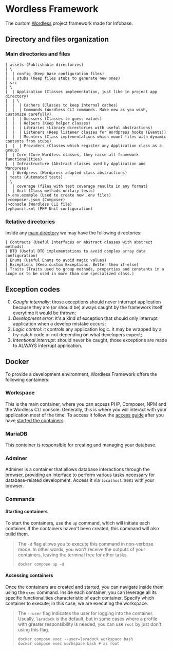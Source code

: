 # Wordless Framework

The custom [Wordless](https://bitbucket.org/infobaseit/wordless/src/master/) project framework made for Infobase.

## Directory and files organization

### Main directories and files

```
| assets (Publishable directories)
| \
|  | config (Keep base configuration files)
|  | stubs (Keep files stubs to generate new ones)
| src
| \
|  | Application (Classes implementation, just like in project app directory)
|  | \
|  |  | Cachers (Classes to keep internal caches)
|  |  | Commands (Wordless CLI commands. Make new as you wish, customize carefully)
|  |  | Guessers (Classes to guess values)
|  |  | Helpers (Keep helper classes)
|  |  | Libraries (Library directories with useful abstractions)
|  |  | Listeners (Keep listener classes for Wordpress hooks (Events))
|  |  | Mounters (Class implementations which mount files with dynamic contents from stubs)
|  |  | Providers (Classes which register any Application class as a group)
|  | Core (Core Wordless classes, they raise all framework functionalities)
|  | Infrastructure (Abstract classes used by Application and Wordpress)
|  | Wordpress (Wordpress adapted class abstractions)
| tests (Automated tests)
| \
|  | coverage (files with test coverage results in any format)
|  | Unit (Class methods unitary tests)
|>.env.example (Used to create new .env files)
|>composer.json (Composer)
|>console (Wordless CLI file)
|>phpunit.xml (PHP Unit configuration)
```

### Relative directories

Inside any [main directory](#main-directories-and-files) we may have the following directories:

```
| Contracts (Useful Interfaces or abstract classes with abstract methods)
| DTO (Useful DTO implementations to avoid complex array data configuration)
| Enums (Useful Enums to avoid magic values)
| Exceptions (Keep custom Exceptions. Better then if-else)
| Traits (Traits used to group methods, properties and constants in a scope or to be used in more than one specialized class.)
```

## Exception codes

0. *Caught internally*: those exceptions should never interrupt application because they are (or should be) always
caught by the framework itself everytime it would be thrown;
1. *Development error*: it's a kind of exception that should only interrupt application when a develop mistake occurs;
2. *Logic control*: it controls any application logic. It may be wrapped by a try-catch code or not depending on what
developers expect;
3. *Intentional interrupt*: should never be caught, those exceptions are made to ALWAYS interrupt application. 

## Docker

To provide a development environment, Wordless Framework offers the following containers:

### Workspace

This is the main container, where you can access PHP, Composer, NPM and the Wordless CLI console. Generally, this is
where you will interact with your application most of the time. To access it follow the
[access guide](#accessing-containers) after you have [started the containers](#starting-containers).

### MariaDB

This container is responsible for creating and managing your database.

### Adminer

Adminer is a container that allows database interactions through the browser, providing an interface to perform 
various tasks necessary for database-related development. Access it via `localhost:8081` with your browser.

### Commands

#### Starting containers
To start the containers, use the `up` command, which will initiate each container. If the containers haven't been
created, this command will also build them.

> The `-d` flag allows you to execute this command in non-verbose mode. In other words, you won't receive the outputs of 
> your containers, leaving the terminal free for other tasks.
> ```shell
> docker compose up -d
> ```

#### Accessing containers
Once the containers are created and started, you can navigate inside them using the `exec` command. Inside each 
container, you can leverage all its specific functionalities characteristic of each container. Specify which container 
to execute; in this case, we are executing the workspace.

> The `--user` flag indicates the user for logging into the container. Usually, `laradock` is the default, but in some
> cases where a profile with greater responsibility is needed, you can use `root` by just don't using this flag.
> ```shell
> docker compose exec --user=laradock workspace bash
> docker compose exec workspace bash # as root
> ```
